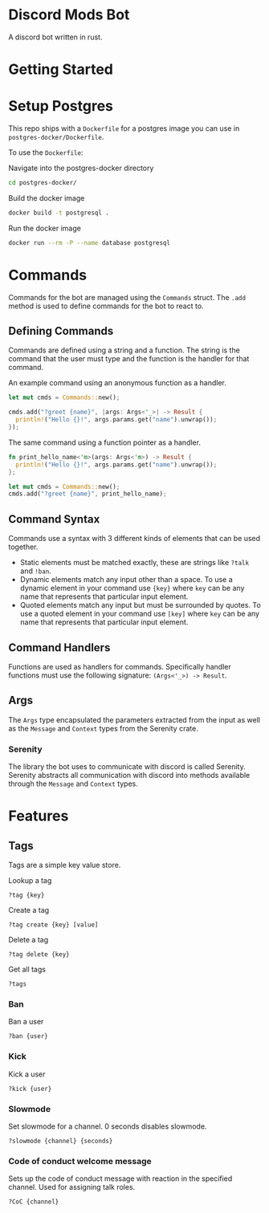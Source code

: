 # Discord Mods Bot
A discord bot written in rust.  

# Getting Started

# Setup Postgres
This repo ships with a `Dockerfile` for a postgres image you can use in
`postgres-docker/Dockerfile`.

To use the `Dockerfile`:

Navigate into the postgres-docker directory
```sh
cd postgres-docker/
```

Build the docker image
```sh
docker build -t postgresql .
```

Run the docker image
```sh
docker run --rm -P --name database postgresql
```
# Commands
Commands for the bot are managed using the `Commands` struct.  The `.add` method
is used to define commands for the bot to react to.  

## Defining Commands
Commands are defined using a string and a function.  The string is the command
that the user must type and the function is the handler for that command.  

An example command using an anonymous function as a handler.  
```rust
let mut cmds = Commands::new();

cmds.add("?greet {name}", |args: Args<'_>| -> Result {
  println!("Hello {}!", args.params.get("name").unwrap());
});
```

The same command using a function pointer as a handler.  
```rust
fn print_hello_name<'m>(args: Args<'m>) -> Result {
  println!("Hello {}!", args.params.get("name").unwrap());
};

let mut cmds = Commands::new();
cmds.add("?greet {name}", print_hello_name);
```

## Command Syntax
Commands use a syntax with 3 different kinds of elements that can be used
together.  

+ Static elements must be matched exactly, these are strings like `?talk` and
  `!ban`.  
+ Dynamic elements match any input other than a space.  To use a dynamic
  element in your command use `{key}` where `key` can be any name that
  represents that particular input element.
+ Quoted elements match any input but must be surrounded by quotes.  To use a
  quoted element in your command use `[key]` where `key` can be any name that
  represents that particular input element.  

## Command Handlers
Functions are used as handlers for commands.  Specifically handler functions
must use the following signature: `(Args<'_>) -> Result`.

## Args
The `Args` type encapsulated the parameters extracted from the input as well as
the `Message` and `Context` types from the Serenity crate.  

### Serenity
The library the bot uses to communicate with discord is called Serenity.
Serenity abstracts all communication with discord into methods available through
the `Message` and `Context` types.  

# Features

## Tags
Tags are a simple key value store.  


Lookup a tag
```
?tag {key}
```
Create a tag
```
?tag create {key} [value]
```
Delete a tag
```
?tag delete {key}
```
Get all tags
```
?tags
```
### Ban
Ban a user
```
?ban {user}

```
### Kick
Kick a user
```
?kick {user}
```
### Slowmode
Set slowmode for a channel.  0 seconds disables slowmode.  
```
?slowmode {channel} {seconds}
```

### Code of conduct welcome message
Sets up the code of conduct message with reaction in the specified channel.
Used for assigning talk roles.  
```
?CoC {channel}
```


